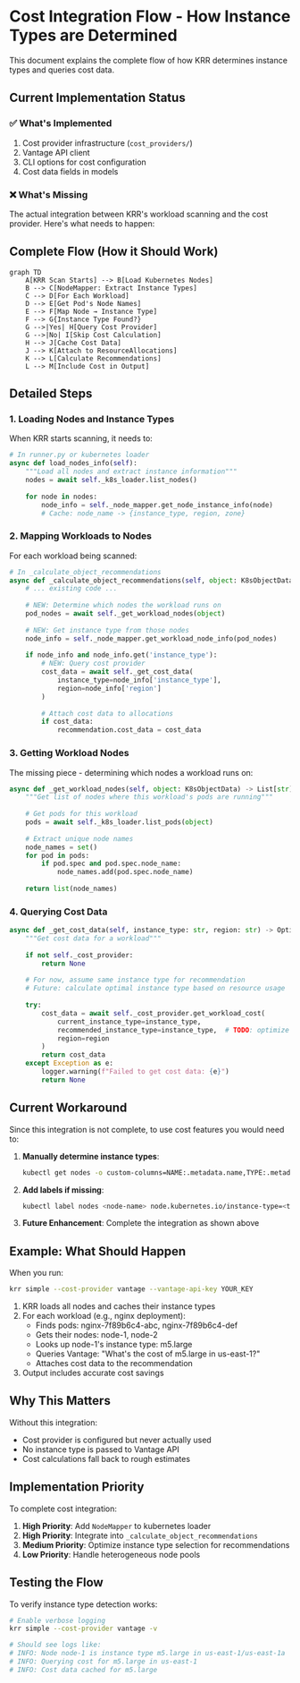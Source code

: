 # Cost Integration Flow - How Instance Types are Determined

This document explains the complete flow of how KRR determines instance types and queries cost data.

## Current Implementation Status

### ✅ What's Implemented
1. Cost provider infrastructure (`cost_providers/`)
2. Vantage API client
3. CLI options for cost configuration
4. Cost data fields in models

### ❌ What's Missing
The actual integration between KRR's workload scanning and the cost provider. Here's what needs to happen:

## Complete Flow (How it Should Work)

```mermaid
graph TD
    A[KRR Scan Starts] --> B[Load Kubernetes Nodes]
    B --> C[NodeMapper: Extract Instance Types]
    C --> D[For Each Workload]
    D --> E[Get Pod's Node Names]
    E --> F[Map Node → Instance Type]
    F --> G{Instance Type Found?}
    G -->|Yes| H[Query Cost Provider]
    G -->|No| I[Skip Cost Calculation]
    H --> J[Cache Cost Data]
    J --> K[Attach to ResourceAllocations]
    K --> L[Calculate Recommendations]
    L --> M[Include Cost in Output]
```

## Detailed Steps

### 1. Loading Nodes and Instance Types

When KRR starts scanning, it needs to:

```python
# In runner.py or kubernetes loader
async def load_nodes_info(self):
    """Load all nodes and extract instance information"""
    nodes = await self._k8s_loader.list_nodes()
    
    for node in nodes:
        node_info = self._node_mapper.get_node_instance_info(node)
        # Cache: node_name -> {instance_type, region, zone}
```

### 2. Mapping Workloads to Nodes

For each workload being scanned:

```python
# In _calculate_object_recommendations
async def _calculate_object_recommendations(self, object: K8sObjectData):
    # ... existing code ...
    
    # NEW: Determine which nodes the workload runs on
    pod_nodes = await self._get_workload_nodes(object)
    
    # NEW: Get instance type from those nodes
    node_info = self._node_mapper.get_workload_node_info(pod_nodes)
    
    if node_info and node_info.get('instance_type'):
        # NEW: Query cost provider
        cost_data = await self._get_cost_data(
            instance_type=node_info['instance_type'],
            region=node_info['region']
        )
        
        # Attach cost data to allocations
        if cost_data:
            recommendation.cost_data = cost_data
```

### 3. Getting Workload Nodes

The missing piece - determining which nodes a workload runs on:

```python
async def _get_workload_nodes(self, object: K8sObjectData) -> List[str]:
    """Get list of nodes where this workload's pods are running"""
    
    # Get pods for this workload
    pods = await self._k8s_loader.list_pods(object)
    
    # Extract unique node names
    node_names = set()
    for pod in pods:
        if pod.spec and pod.spec.node_name:
            node_names.add(pod.spec.node_name)
    
    return list(node_names)
```

### 4. Querying Cost Data

```python
async def _get_cost_data(self, instance_type: str, region: str) -> Optional[CostData]:
    """Get cost data for a workload"""
    
    if not self._cost_provider:
        return None
    
    # For now, assume same instance type for recommendation
    # Future: calculate optimal instance type based on resource usage
    
    try:
        cost_data = await self._cost_provider.get_workload_cost(
            current_instance_type=instance_type,
            recommended_instance_type=instance_type,  # TODO: optimize
            region=region
        )
        return cost_data
    except Exception as e:
        logger.warning(f"Failed to get cost data: {e}")
        return None
```

## Current Workaround

Since this integration is not complete, to use cost features you would need to:

1. **Manually determine instance types**:
   ```bash
   kubectl get nodes -o custom-columns=NAME:.metadata.name,TYPE:.metadata.labels.node\\.kubernetes\\.io/instance-type
   ```

2. **Add labels if missing**:
   ```bash
   kubectl label nodes <node-name> node.kubernetes.io/instance-type=<type>
   ```

3. **Future Enhancement**: Complete the integration as shown above

## Example: What Should Happen

When you run:
```bash
krr simple --cost-provider vantage --vantage-api-key YOUR_KEY
```

1. KRR loads all nodes and caches their instance types
2. For each workload (e.g., nginx deployment):
   - Finds pods: nginx-7f89b6c4-abc, nginx-7f89b6c4-def
   - Gets their nodes: node-1, node-2
   - Looks up node-1's instance type: m5.large
   - Queries Vantage: "What's the cost of m5.large in us-east-1?"
   - Attaches cost data to the recommendation
3. Output includes accurate cost savings

## Why This Matters

Without this integration:
- Cost provider is configured but never actually used
- No instance type is passed to Vantage API
- Cost calculations fall back to rough estimates

## Implementation Priority

To complete cost integration:

1. **High Priority**: Add `NodeMapper` to kubernetes loader
2. **High Priority**: Integrate into `_calculate_object_recommendations`
3. **Medium Priority**: Optimize instance type selection for recommendations
4. **Low Priority**: Handle heterogeneous node pools

## Testing the Flow

To verify instance type detection works:

```bash
# Enable verbose logging
krr simple --cost-provider vantage -v

# Should see logs like:
# INFO: Node node-1 is instance type m5.large in us-east-1/us-east-1a
# INFO: Querying cost for m5.large in us-east-1
# INFO: Cost data cached for m5.large
``` 
